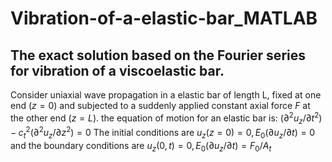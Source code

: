 # Vibration-of-a-elastic-bar_MATLAB
## The exact solution based on the Fourier series for vibration of a viscoelastic bar.
Consider uniaxial wave propagation in a elastic bar of length L, fixed at one end $(z=0)$ and subjected to a suddenly applied constant axial force $F$ at the other end $(z=L)$. 
the equation of motion for an elastic bar is:
$(∂^2 u_z/∂t^2) - c_t^2(∂^2 u_z/∂z^2)=0$
The initial conditions are
$u_z(z=0)=0 , E_0(∂ u_z/∂t)=0$ 
and the boundary conditions are
$u_z(0,t)=0 , E_0(∂ u_z/∂t)=F_0/A_t$ 

